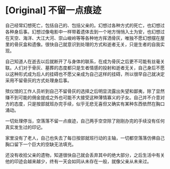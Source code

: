 # [Original] 不留一点痕迹


自己经常幻想死亡，包括自己的、包括父亲的。幻想过各种方式的死亡，也幻想过各种身后事。幻想过像电影中一样带着遗体去到一个地方悄悄入土为安，也幻想过在天空、海洋、大江大河、崇山峻岭等等各种地方挥洒骨灰，唯独不愿幻想摆在屋里的骨灰盒和遗像。很快自己就意识到处理的方式和逝者无关，只是生者的自我实现。

自己知道人在逝去以后就断开了与身体的联系，在成为骨灰之后更不可能有丝毫关联。人们对于骨灰、墓葬的态度都只是生者情感的投射和逝者无关，自己身后不愿以这种形式成为后人的挂碍也不愿父亲成为自己这样的挂碍，所以很早自己就决定采用不留骨灰的方式处理身后事。

殡仪馆的工作人员听到自己不留骨灰的选择之后明显流露出失望和鄙夷，除了显然赚不到可能的佣金提成之外也可能不大接受这种薄情寡义的子女。自己并不介意对方的态度，只是按部就班办完手续，似乎无悲无喜但又确实有某种东西依然在胸口涌动。

一切处理停当，空落落不留一点痕迹，自己两手空空除了刚刚办完的手续没有任何真实发生过的印记。

家里没有了老人，自己也失去了每日按部就班行动的主轴，一切都空落落仿佛自己胸口留下一个巨大的空缺无法填充。

还没有收拾父亲的遗物，知道很快自己就会丢弃其中的绝大部分，之后生活中有关他的印迹会越来越少，终有一天会如同从未存在一般，就像父亲从未来过。
